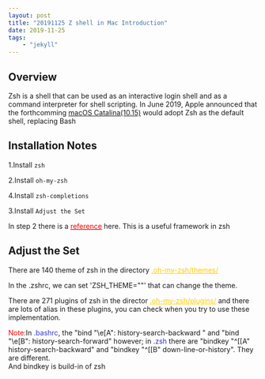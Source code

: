 ```yaml
---
layout: post
title: "20191125 Z shell in Mac Introduction"
date: 2019-11-25
tags:
    - "jekyll"
---
```

<h2>Overview</h2>
Zsh is a shell that can be used as an interactive login shell and as a command interpreter for shell scripting. 
In June 2019, Apple announced that the forthcomming <a href = "https://www.apple.com/tw/macos/catalina/" target="_blank"> macOS Catalina(10.15)</a> would adopt Zsh as the default shell, replacing Bash

<h2> Installation Notes</h2>
1.Install <code>zsh</code>

2.Install <code>oh-my-zsh</code>

4.Install <code>zsh-completions</code>

3.Install <code>Adjust the Set </code>

In step 2 there is a <a href="https://github.com/ohmyzsh/ohmyzsh" target="_blank"><span style="color:#ff0000">reference</span></a> here. This is a useful framework in zsh

<h2>Adjust the Set</h2>
There are 140 theme of zsh in the directory <span style="color:#ffcc00;text-decoration:underline">.oh-my-zsh/themes/</span>

In the .zshrc, we can set 'ZSH_THEME=""' that can change the theme.

There are 271 plugins of zsh in the director <span style="color:#ffcc00;text-decoration:underline">.oh-my-zsh/plugins/</span> and there are lots of alias in these plugins, you can check when you try to use these implementation.

<span style="color:#ff0000">Note:</span>In <span style="color:#3333cc">.bashrc</span>, the "bind "\e[A": history-search-backward " and "bind "\e[B": history-search-forward" however; in <span style="color:#3333cc">.zsh</span> there are "bindkey "^[[A" history-search-backward" and "bindkey "^[[B" down-line-or-history". They are different.<br>
And bindkey is build-in of zsh


